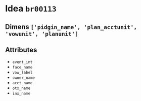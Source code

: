 # Idea `br00113`

## Dimens `['pidgin_name', 'plan_acctunit', 'vowunit', 'planunit']`

## Attributes
- `event_int`
- `face_name`
- `vow_label`
- `owner_name`
- `acct_name`
- `otx_name`
- `inx_name`
